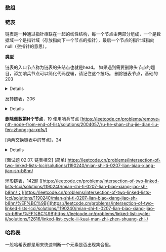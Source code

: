 ### 数组

### 链表

链表是一种通过指针串联在一起的线性结构，每一个节点由两部分组成，一个是数据域一个是指针域（存放指向下一个节点的指针），最后一个节点的指针域指向null（空指针的意思）。

**类型**

链表的入口节点称为链表的头结点也就是head。
如果遇到需要删除头节点的题目，添加哨兵节点可以简化代码逻辑，请记住这个技巧。
删除链表节点，基础的203

<details><summary>Details</summary>
<p>
主要思想：**递归**；

**迭代**（从前一个节点执行删除操作）
**迭代**

```python
初始化一个哨兵节点
cur = dummy = ListNode(-1, head)

或者写成
while head and head.val == val:
       head = head.next

```

</p>
</details>

反转链表，206
<details><summary>Details</summary>
<p>

使用双指针

```python
class Solution:
    def reverseList(self, head: ListNode) -> ListNode:
        cur, pre = head, None
        while cur:
            tmp = cur.next # 暂存后继节点 cur.next
            cur.next = pre # 修改 next 引用指向
            pre = cur      # pre 暂存 cur
            cur = tmp      # cur 访问下一节点
        return pre

```

还有递归思想
</p>
</details>

**删除倒数第N个节点**，19
使用哨兵节点
[https://leetcode.cn/problems/remove-nth-node-from-end-of-list/solutions/2004057/ru-he-shan-chu-jie-dian-liu-fen-zhong-ga-xpfs/]

[两两交换链表中的节点]，24

<details><summary>Details</summary>
<p>
算法:
创建哨兵节点 dummy,表示节点 0。
下面用 nodeo 表示 0,node1 表示 1,依此类推。
1.把nodeo 指向 node2。
2.把node2指向 nodel。
3.把node1指向 node3。
4.更新 nodeo为node1,更新 node1为node3。
5.如果node1和 node1.next 都不为空,
就回到第一步,执行下一或论交换。,
6.最后返回 dummy.next,作为新链表的头节点。

class Solution:
def swapPairs(self, head: Optional[ListNode]) -> Optional[ListNode]:
node0 = dummy = ListNode(next=head)  # 用哨兵节点简化代码逻辑
node1 = head
while node1 and node1.next:  # 至少有两个节点
node2 = node1.next
node3 = node2.next

```
        node0.next = node2  # 0 -> 2
        node2.next = node1  # 2 -> 1
        node1.next = node3  # 1 -> 3

        node0 = node1  # 下一轮交换，0 是 1
        node1 = node3  # 下一轮交换，1 是 3
    return dummy.next  # 返回新链表的头节点

```

链接：https://leetcode.cn/problems/swap-nodes-in-pairs/solutions/2374872/tu-jie-die-dai-di-gui-yi-zhang-tu-miao-d-51ap/https://leetcode.cn/problems/swap-nodes-in-pairs/solutions/23876/bi-jiao-zhi-jie-gao-xiao-de-zuo-fa-han-tu-jie-by-w/
</p>
</details>

[面试题 02.07. 链表相交] (简单)
https://leetcode.cn/problems/intersection-of-two-linked-lists-lcci/solutions/1190240/mian-shi-ti-0207-lian-biao-xiang-jiao-sh-b8hn/

环形链表，142题
[[https://leetcode.cn/problems/intersection-of-two-linked-lists-lcci/solutions/1190240/mian-shi-ti-0207-lian-biao-xiang-jiao-sh-b8hn/；](https://leetcode.cn/problems/intersection-of-two-linked-lists-lcci/solutions/1190240/mian-shi-ti-0207-lian-biao-xiang-jiao-sh-b8hn/%EF%BC%9B)](https://leetcode.cn/problems/intersection-of-two-linked-lists-lcci/solutions/1190240/mian-shi-ti-0207-lian-biao-xiang-jiao-sh-b8hn/%EF%BC%9B)https://leetcode.cn/problems/linked-list-cycle-ii/solutions/12616/linked-list-cycle-ii-kuai-man-zhi-zhen-shuang-zhi-/

### 哈希表

一般哈希表都是用来快速判断一个元素是否出现集合里。